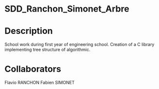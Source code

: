 # SDD_Ranchon_Simonet_Arbre

# Description
School work during first year of engineering school.
Creation of a C library implementing tree structure of algorithmic. 

# Collaborators
Flavio RANCHON 
Fabien SIMONET
